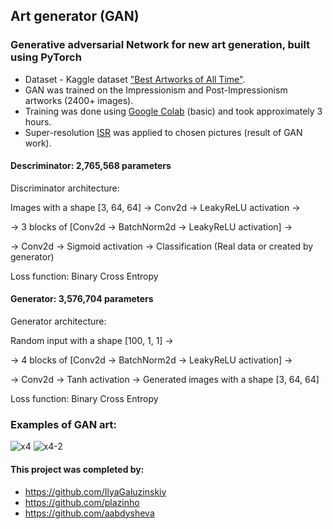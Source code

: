 ## Art generator (GAN)

### Generative adversarial Network for new art generation, built using PyTorch
- Dataset - Kaggle dataset ["Best Artworks of All Time"](https://www.kaggle.com/ikarus777/best-artworks-of-all-time).
- GAN was trained on the Impressionism and Post-Impressionism artworks (2400+ images).
- Training was done using [Google Colab](https://colab.research.google.com/) (basic) and took approximately 3 hours.
- Super-resolution [ISR](https://github.com/idealo/image-super-resolution) was applied to chosen pictures (result of GAN work).

#### Descriminator: 2,765,568 parameters
Discriminator architecture:

Images with a shape [3, 64, 64] -> Conv2d -> LeakyReLU activation ->

-> 3 blocks of [Conv2d -> BatchNorm2d -> LeakyReLU activation] ->

-> Conv2d -> Sigmoid activation -> Classification (Real data or created by generator)

Loss function: Binary Cross Entropy

#### Generator: 3,576,704 parameters
Generator architecture:

Random input with a shape [100, 1, 1] ->

-> 4 blocks of [Conv2d -> BatchNorm2d -> LeakyReLU activation] ->

-> Conv2d -> Tanh activation -> Generated images with a shape [3, 64, 64]

Loss function: Binary Cross Entropy

### Examples of GAN art:

![x4](https://user-images.githubusercontent.com/74296883/138862894-58ebada9-aa3e-4750-970f-20e4864cb075.jpg)
![x4-2](https://user-images.githubusercontent.com/74296883/138862925-e56755c2-e3bb-4f7f-a17b-aeabb1e3ea06.jpg)

#### This project was completed by:
- https://github.com/IlyaGaluzinskiy
- https://github.com/plazinho
- https://github.com/aabdysheva
